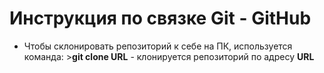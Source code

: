 # Инструкция по связке Git  - GitHub
* Чтобы склонировать репозиторий к себе на ПК, используется команда: >**git clone URL** - клонируется репозиторий по адресу **URL**